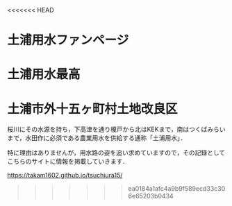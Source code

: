 <<<<<<< HEAD
# 土浦用水ファンページ

土浦用水最高
=======
# 土浦市外十五ヶ町村土地改良区

桜川にその水源を持ち，下高津を通り榎戸から北はKEKまで，南はつくばみらいまで，水田作に必須である農業用水を供給する通称「土浦用水」．

特に理由はありませんが，用水路の姿を追い求めていますので，その記録としてこちらのサイトに情報を掲載していきます．

https://takam1602.github.io/tsuchiura15/
>>>>>>> ea0184a1afc4a9b9f589ecd33c306e65203b0434
